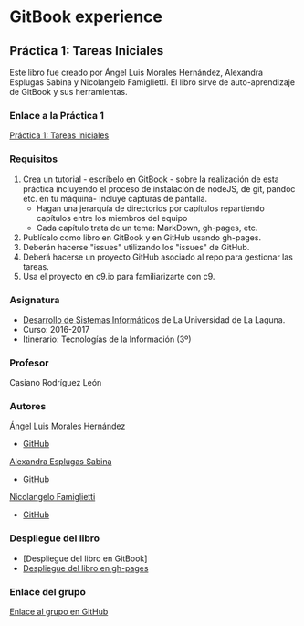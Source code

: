 # GitBook experience
## Práctica 1: Tareas Iniciales

Este libro fue creado por Ángel Luis Morales Hernández, Alexandra Esplugas Sabina y Nicolangelo Famiglietti.
El libro sirve de auto-aprendizaje de GitBook y sus herramientas.

### Enlace a la Práctica 1
[Práctica 1: Tareas Iniciales](https://casianorodriguezleon.gitbooks.io/ull-esit-1617/practicas/practicatareasiniciales.html)

### Requisitos
 1. Crea un tutorial - escríbelo en GitBook - sobre la realización de esta práctica incluyendo el proceso de instalación de nodeJS, de git, pandoc etc. en tu máquina- Incluye capturas de pantalla.
    * Hagan una jerarquía de directorios por capítulos repartiendo capítulos entre los miembros del equipo
    * Cada capítulo trata de un tema: MarkDown, gh-pages, etc.
 2. Publícalo como libro en GitBook y en GitHub usando gh-pages.
 3. Deberán hacerse "issues" utilizando los "issues" de GitHub.
 4. Deberá hacerse un proyecto GitHub asociado al repo para gestionar las tareas.
 5. Usa el proyecto en c9.io para familiarizarte con c9.

 
### Asignatura
* [Desarrollo de Sistemas Informáticos](https://campusvirtual.ull.es/1617/course/view.php?id=1136) de La Universidad de La Laguna.
* Curso: 2016-2017
* Itinerario: Tecnologías de la Información \(3º\)

### Profesor
Casiano Rodríguez León

### Autores
[Ángel Luis Morales Hernández](alu0100888157.github.io)
* [GitHub](https://github.com/alu0100888157)

[Alexandra Esplugas Sabina](alu0100762006.github.io)
* [GitHub](https://github.com/alu0100762006)

[Nicolangelo Famiglietti](alu0100912005.github.io)
* [GitHub](https://github.com/alu0100912005)

### Despliegue del libro
* [Despliegue del libro en GitBook]
* [Despliegue del libro en gh-pages](https://alu0100912005.gitbooks.io/pasos-iniciales/content/)

### Enlace del grupo
[Enlace al grupo en GitHub](https://github.com/ULL-ESIT-DSI-1617/tareas-iniciales-angel-nicolangelo-35l2)



